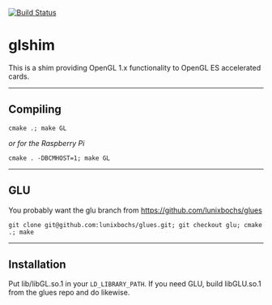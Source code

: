 [![Build Status](https://travis-ci.org/lunixbochs/glshim.svg?branch=master)](https://travis-ci.org/lunixbochs/glshim)

glshim
====

This is a shim providing OpenGL 1.x functionality to OpenGL ES accelerated cards.

----

Compiling
----

    cmake .; make GL

*or for the Raspberry Pi*

    cmake . -DBCMHOST=1; make GL

----

GLU
----

You probably want the glu branch from https://github.com/lunixbochs/glues

    git clone git@github.com:lunixbochs/glues.git; git checkout glu; cmake .; make

----

Installation
----

Put lib/libGL.so.1 in your `LD_LIBRARY_PATH`. If you need GLU, build libGLU.so.1 from the glues repo and do likewise.
